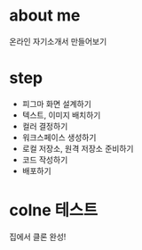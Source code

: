# about me
온라인 자기소개서 만들어보기

# step
- 피그마 화면 설계하기
- 텍스트, 이미지 배치하기
- 컬러 결정하기
- 워크스페이스 생성하기
- 로컬 저장소, 원격 저장소 준비하기
- 코드 작성하기
- 배포하기

# colne 테스트
집에서 클론 완성!